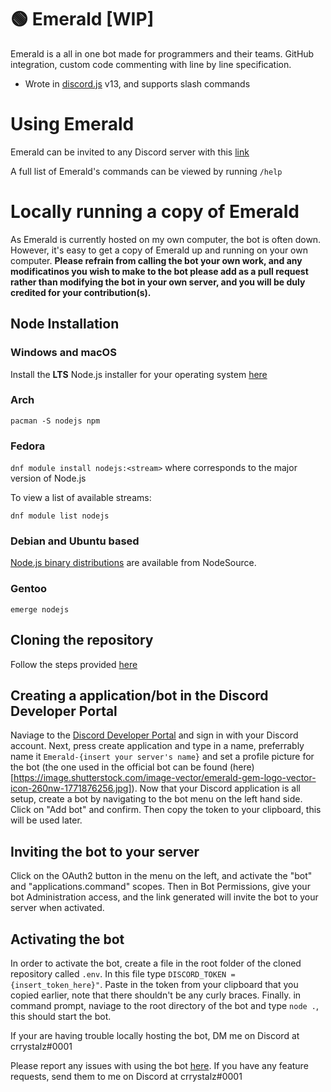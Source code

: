 # 🟢 Emerald [WIP]
Emerald is a all in one bot made for programmers and their teams. GitHub integration, custom code commenting with line by line specification.
* Wrote in [discord.js](https://github.com/discordjs/discord.js) v13, and supports slash commands

# Using Emerald
Emerald can be invited to any Discord server with this [link](https://discord.com/api/oauth2/authorize?client_id=994383308207161434&permissions=8&scope=bot%20applications.commands)

A full list of Emerald's commands can be viewed by running ``/help``

# Locally running a copy of Emerald
As Emerald is currently hosted on my own computer, the bot is often down. However, it's easy to get a copy of Emerald up and running on your own computer. **Please refrain from calling the bot your own work, and any modificatinos you wish to make to the bot please add as a pull request rather than modifying the bot in your own server, and you will be duly credited for your contribution(s).**

## Node Installation
### Windows and macOS

Install the **LTS** Node.js installer for your operating system [here](https://nodejs.org/en/download/)

### Arch

``pacman -S nodejs npm``

### Fedora
``dnf module install nodejs:<stream>`` where <stream> corresponds to the major version of Node.js

To view a list of available streams:

``dnf module list nodejs``

### Debian and Ubuntu based

[Node.js binary distributions](https://github.com/nodesource/distributions/blob/master/README.md) are available from NodeSource.

### Gentoo
``emerge nodejs``

## Cloning the repository
Follow the steps provided [here](https://docs.github.com/en/repositories/creating-and-managing-repositories/cloning-a-repository)

## Creating a application/bot in the Discord Developer Portal
Naviage to the [Discord Developer Portal](https://discord.com/developers/applications) and sign in with your Discord account. Next, press create application and type in a name, preferrably name it ``Emerald-{insert your server's name}`` and set a profile picture for the bot (the one used in the official bot can be found (here)[https://image.shutterstock.com/image-vector/emerald-gem-logo-vector-icon-260nw-1771876256.jpg]). Now that your Discord application is all setup, create a bot by navigating to the bot menu on the left hand side. Click on "Add bot" and confirm. Then copy the token to your clipboard, this will be used later.

## Inviting the bot to your server
Click on the OAuth2 button in the menu on the left, and activate the "bot" and "applications.command" scopes. Then in Bot Permissions, give your bot Administration access, and the link generated will invite the bot to your server when activated.

## Activating the bot
In order to activate the bot, create a file in the root folder of the cloned repository called ``.env``. In this file type ``DISCORD_TOKEN = {insert_token_here}"``. Paste in the token from your clipboard that you copied earlier, note that there shouldn't be any curly braces. Finally. in command prompt, naviage to the root directory of the bot and type ``node .``, this should start the bot.

If your are having trouble locally hosting the bot, DM me on Discord at crrystalz#0001

Please report any issues with using the bot [here](https://github.com/crrystalz/Emerald/issues/new). If you have any feature requests, send them to me on Discord at crrystalz#0001

